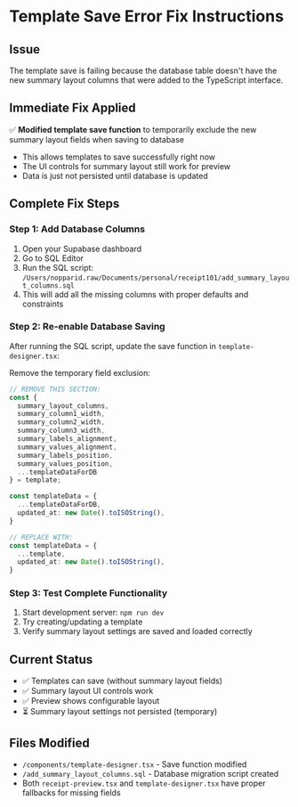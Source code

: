 # Template Save Error Fix Instructions

## Issue
The template save is failing because the database table doesn't have the new summary layout columns that were added to the TypeScript interface.

## Immediate Fix Applied
✅ **Modified template save function** to temporarily exclude the new summary layout fields when saving to database
- This allows templates to save successfully right now
- The UI controls for summary layout still work for preview
- Data is just not persisted until database is updated

## Complete Fix Steps

### Step 1: Add Database Columns
1. Open your Supabase dashboard
2. Go to SQL Editor
3. Run the SQL script: `/Users/nopparid.raw/Documents/personal/receipt101/add_summary_layout_columns.sql`
4. This will add all the missing columns with proper defaults and constraints

### Step 2: Re-enable Database Saving
After running the SQL script, update the save function in `template-designer.tsx`:

Remove the temporary field exclusion:
```typescript
// REMOVE THIS SECTION:
const { 
  summary_layout_columns,
  summary_column1_width,
  summary_column2_width,
  summary_column3_width,
  summary_labels_alignment,
  summary_values_alignment,
  summary_labels_position,
  summary_values_position,
  ...templateDataForDB
} = template;

const templateData = {
  ...templateDataForDB,
  updated_at: new Date().toISOString(),
}

// REPLACE WITH:
const templateData = {
  ...template,
  updated_at: new Date().toISOString(),
}
```

### Step 3: Test Complete Functionality
1. Start development server: `npm run dev`
2. Try creating/updating a template
3. Verify summary layout settings are saved and loaded correctly

## Current Status
- ✅ Templates can save (without summary layout fields)
- ✅ Summary layout UI controls work 
- ✅ Preview shows configurable layout
- ⏳ Summary layout settings not persisted (temporary)

## Files Modified
- `/components/template-designer.tsx` - Save function modified
- `/add_summary_layout_columns.sql` - Database migration script created
- Both `receipt-preview.tsx` and `template-designer.tsx` have proper fallbacks for missing fields
